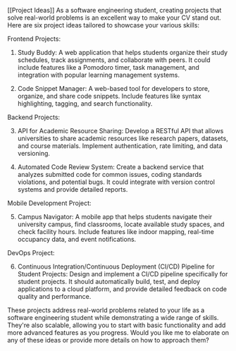 [[Project Ideas]]
As a software engineering student, creating projects that solve real-world problems is an excellent way to make your CV stand out. Here are six project ideas tailored to showcase your various skills:

Frontend Projects:

1. Study Buddy: A web application that helps students organize their study schedules, track assignments, and collaborate with peers. It could include features like a Pomodoro timer, task management, and integration with popular learning management systems.

2. Code Snippet Manager: A web-based tool for developers to store, organize, and share code snippets. Include features like syntax highlighting, tagging, and search functionality.

Backend Projects:

3. API for Academic Resource Sharing: Develop a RESTful API that allows universities to share academic resources like research papers, datasets, and course materials. Implement authentication, rate limiting, and data versioning.

4. Automated Code Review System: Create a backend service that analyzes submitted code for common issues, coding standards violations, and potential bugs. It could integrate with version control systems and provide detailed reports.

Mobile Development Project:

5. Campus Navigator: A mobile app that helps students navigate their university campus, find classrooms, locate available study spaces, and check facility hours. Include features like indoor mapping, real-time occupancy data, and event notifications.

DevOps Project:

6. Continuous Integration/Continuous Deployment (CI/CD) Pipeline for Student Projects: Design and implement a CI/CD pipeline specifically for student projects. It should automatically build, test, and deploy applications to a cloud platform, and provide detailed feedback on code quality and performance.

These projects address real-world problems related to your life as a software engineering student while demonstrating a wide range of skills. They're also scalable, allowing you to start with basic functionality and add more advanced features as you progress. Would you like me to elaborate on any of these ideas or provide more details on how to approach them?